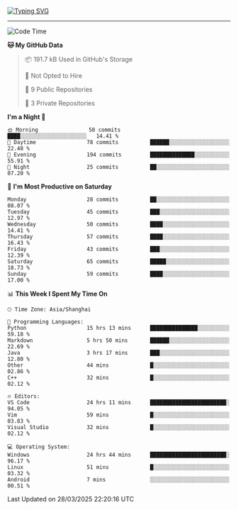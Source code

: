 <a href="https://git.io/typing-svg"><img src="https://readme-typing-svg.demolab.com?font=Jersey+10&size=33&pause=1000&color=0077B8&vCenter=true&width=429&height=46&lines=TALK+LESS,+SMILE+MORE." alt="Typing SVG" /></a>

---

<!--START_SECTION:waka-->
![Code Time](http://img.shields.io/badge/Code%20Time-253%20hrs%2042%20mins-blue)

**🐱 My GitHub Data** 

> 📦 191.7 kB Used in GitHub's Storage 
 > 
> 🚫 Not Opted to Hire
 > 
> 📜 9 Public Repositories 
 > 
> 🔑 3 Private Repositories 
 > 
**I'm a Night 🦉** 

```text
🌞 Morning                50 commits          ████░░░░░░░░░░░░░░░░░░░░░   14.41 % 
🌆 Daytime                78 commits          ██████░░░░░░░░░░░░░░░░░░░   22.48 % 
🌃 Evening                194 commits         ██████████████░░░░░░░░░░░   55.91 % 
🌙 Night                  25 commits          ██░░░░░░░░░░░░░░░░░░░░░░░   07.20 % 
```
📅 **I'm Most Productive on Saturday** 

```text
Monday                   28 commits          ██░░░░░░░░░░░░░░░░░░░░░░░   08.07 % 
Tuesday                  45 commits          ███░░░░░░░░░░░░░░░░░░░░░░   12.97 % 
Wednesday                50 commits          ████░░░░░░░░░░░░░░░░░░░░░   14.41 % 
Thursday                 57 commits          ████░░░░░░░░░░░░░░░░░░░░░   16.43 % 
Friday                   43 commits          ███░░░░░░░░░░░░░░░░░░░░░░   12.39 % 
Saturday                 65 commits          █████░░░░░░░░░░░░░░░░░░░░   18.73 % 
Sunday                   59 commits          ████░░░░░░░░░░░░░░░░░░░░░   17.00 % 
```


📊 **This Week I Spent My Time On** 

```text
🕑︎ Time Zone: Asia/Shanghai

💬 Programming Languages: 
Python                   15 hrs 13 mins      ███████████████░░░░░░░░░░   59.18 % 
Markdown                 5 hrs 50 mins       ██████░░░░░░░░░░░░░░░░░░░   22.69 % 
Java                     3 hrs 17 mins       ███░░░░░░░░░░░░░░░░░░░░░░   12.80 % 
Other                    44 mins             █░░░░░░░░░░░░░░░░░░░░░░░░   02.86 % 
C++                      32 mins             █░░░░░░░░░░░░░░░░░░░░░░░░   02.12 % 

🔥 Editors: 
VS Code                  24 hrs 11 mins      ████████████████████████░   94.05 % 
Vim                      59 mins             █░░░░░░░░░░░░░░░░░░░░░░░░   03.83 % 
Visual Studio            32 mins             █░░░░░░░░░░░░░░░░░░░░░░░░   02.12 % 

💻 Operating System: 
Windows                  24 hrs 44 mins      ████████████████████████░   96.17 % 
Linux                    51 mins             █░░░░░░░░░░░░░░░░░░░░░░░░   03.32 % 
Android                  7 mins              ░░░░░░░░░░░░░░░░░░░░░░░░░   00.51 % 
```


 Last Updated on 28/03/2025 22:20:16 UTC
<!--END_SECTION:waka-->
